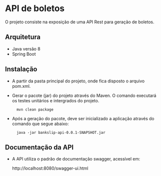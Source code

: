 # API de boletos #

O projeto consiste na exposição de uma API Rest para geração de boletos. 

## Arquitetura 

- Java versão 8
- Spring Boot

## Instalação 

- A partir da pasta principal do projeto, onde fica disposto o arquivo pom.xml.

- Gerar o pacote (jar) do projeto através do Maven. O comando executará os testes unitários e intergrados do projeto.
 
		mvn clean package
 
- Após a geração do pacote, deve ser inicializado a aplicação através do comando que segue abaixo:
 
		java -jar bankslip-api-0.0.1-SNAPSHOT.jar
 
## Documentação da API

- A API utiliza o padrão de documentação swagger, acessível em:

	http://localhost:8080/swagger-ui.html

